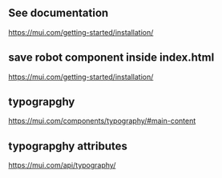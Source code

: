 ## See documentation

https://mui.com/getting-started/installation/


## save robot component inside index.html

https://mui.com/getting-started/installation/


## typograpghy
https://mui.com/components/typography/#main-content

## typograpghy attributes
https://mui.com/api/typography/
